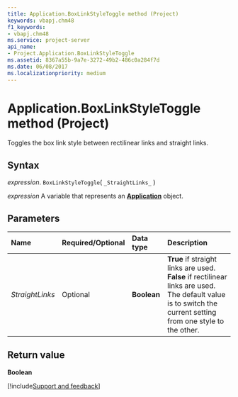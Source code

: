 ```yaml
---
title: Application.BoxLinkStyleToggle method (Project)
keywords: vbapj.chm48
f1_keywords:
- vbapj.chm48
ms.service: project-server
api_name:
- Project.Application.BoxLinkStyleToggle
ms.assetid: 8367a55b-9a7e-3272-49b2-486c0a284f7d
ms.date: 06/08/2017
ms.localizationpriority: medium
---
```



# Application.BoxLinkStyleToggle method (Project)

Toggles the box link style between rectilinear links and straight links.


## Syntax

_expression_. `BoxLinkStyleToggle`( `_StraightLinks_` )

_expression_ A variable that represents an **[Application](Project.Application.md)** object.


## Parameters



|Name|Required/Optional|Data type|Description|
|:-----|:-----|:-----|:-----|
| _StraightLinks_|Optional|**Boolean**|**True** if straight links are used. **False** if rectilinear links are used. The default value is to switch the current setting from one style to the other.|

## Return value

 **Boolean**

[!include[Support and feedback](~/includes/feedback-boilerplate.md)]